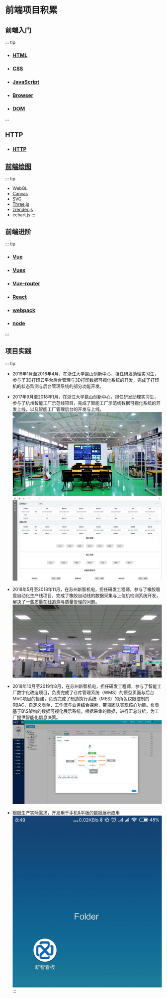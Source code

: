 # 前端项目积累

## 前端入门
::: tip 
- ### [HTML](./html/)
- ### [CSS](./css/)
- ### [JavaScript](./javascript/)
- ### [Browser](./browser/)
- ### [DOM](./dom/)
:::

## HTTP
- ### [HTTP](./http/)


## [前端绘图](./visiual/)
::: tip 
- WebGL
- [Canvas](./visiual/canvas/)
- [SVG](./visiual/svg)
- [Three.js](https://threejs.org/)
- [zrender.js](https://ecomfe.github.io/zrender-doc/public/)
- echart.js
:::

## 前端进阶
::: tip 
-  ### [Vue](./vue/)
-  ### [Vuex](./vuex/)
-  ### [Vue-router](./vue-router/)
-  ### [React](./react/)
-  ### [webpack](./webpack/)
-  ### [node](./node/)
:::

## 项目实践
::: tip 
- 2018年1月至2018年4月，在浙江大学昆山创新中心，担任研发助理实习生，参与了3D打印云平台后台管理与3D打印数据可视化系统的开发，完成了打印机的状态监测与后台管理系统的部分功能开发。

- 2017年9月至2018年1月，在浙江大学昆山创新中心，担任研发助理实习生，参与了杭州智能工厂示范线项目，完成了智能工厂示范线数据可视化系统的开发上线，以及智能工厂管理后台的开发与上线。
![](/images/hzsmartfactory.jpg)
![](/images/hzcms.png)

- 2018年5月至2018年11月，在苏州新智机电，担任研发工程师，参与了橡胶吸盘自动化生产线项目，完成了橡胶自动线的数据采集与上位机检测系统开发，解决了一些质量在线追溯与质量管理的问题。
![](/images/szxzkb.png)

- 2018年10月至2019年8月，在苏州新智机电，担任研发工程师，参与了智能工厂数字化改造项目，负责完成了仓库管理系统（WMS）的原型页面与后台MVC项目的搭建，负责完成了制造执行系统（MES）的角色权限控制的RBAC、自定义表单、工作流与业务结合探索，带领团队实现核心功能。负责基于B\S架构的数据可视化展示系统，根据采集的数据，进行汇总分析，为工厂提供智能化信息决策。
![](/images/mesxz.png)
- 根据生产实际需求，开发用于手机&平板的数据展示应用
 ![](/images/droidapp.jpg)
 ::: 
